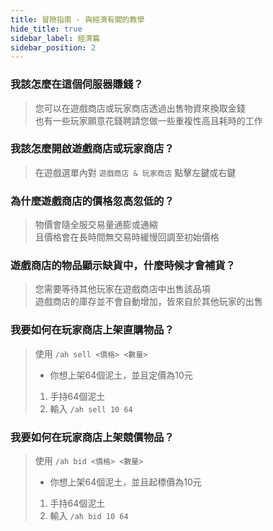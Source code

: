 ```yaml
---
title: 冒險指南 - 與經濟有關的教學
hide_title: true
sidebar_label: 經濟篇
sidebar_position: 2
---
```


### 我該怎麼在這個伺服器賺錢？
> 您可以在遊戲商店或玩家商店透過出售物資來換取金錢  
> 也有一些玩家願意花錢聘請您做一些重複性高且耗時的工作

### 我該怎麼開啟遊戲商店或玩家商店？
> 在遊戲選單內對 `遊戲商店 & 玩家商店` 點擊左鍵或右鍵  

### 為什麼遊戲商店的價格忽高忽低的？
> 物價會隨全服交易量通膨或通縮  
> 且價格會在長時間無交易時緩慢回調至初始價格

### 遊戲商店的物品顯示缺貨中，什麼時候才會補貨？
> 您需要等待其他玩家在遊戲商店中出售該品項  
> 遊戲商店的庫存並不會自動增加，皆來自於其他玩家的出售

### 我要如何在玩家商店上架直購物品？
> 使用 `/ah sell <價格> <數量>`
>
> - 你想上架64個泥土，並且定價為10元
> 1. 手持64個泥土
> 2. 輸入 `/ah sell 10 64`

### 我要如何在玩家商店上架競價物品？
> 使用 `/ah bid <價格> <數量>`
>
> - 你想上架64個泥土，並且起標價為10元
> 1. 手持64個泥土
> 2. 輸入 `/ah bid 10 64`